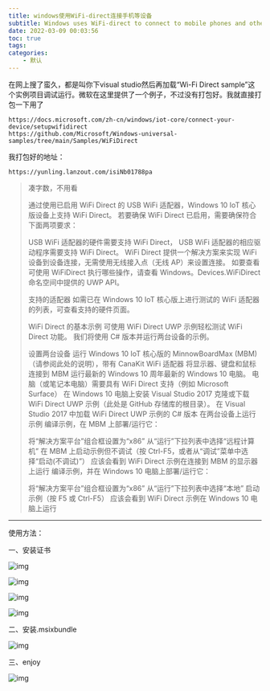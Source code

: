 ```yaml
---
title: windows使用WiFi-direct连接手机等设备
subtitle: Windows uses WiFi-direct to connect to mobile phones and other devices
date: 2022-03-09 00:03:56
toc: true
tags: 
categories: 
    - 默认
---
```



 在网上搜了蛮久，都是叫你下visual studio然后再加载“Wi-Fi Direct sample”这个实例项目调试运行。微软在这里提供了一个例子，不过没有打包好。我就直接打包一下用了

```
https://docs.microsoft.com/zh-cn/windows/iot-core/connect-your-device/setupwifidirect
https://github.com/Microsoft/Windows-universal-samples/tree/main/Samples/WiFiDirect
```



 我打包好的地址：

```
https://yunling.lanzout.com/isiNb01788pa
```



>  凑字数，不用看
>
>  通过使用已启用 WiFi Direct 的 USB WiFi 适配器，Windows 10 IoT 核心版设备上支持 WiFi Direct。 若要确保 WiFi Direct 已启用，需要确保符合下面两项要求：
>
>  USB WiFi 适配器的硬件需要支持 WiFi Direct，
>  USB WiFi 适配器的相应驱动程序需要支持 WiFi Direct。
>  WiFi Direct 提供一个解决方案来实现 WiFi 设备到设备连接，无需使用无线接入点（无线 AP）来设置连接。 如要查看可使用 WiFiDirect 执行哪些操作，请查看 Windows。Devices.WiFiDirect 命名空间中提供的 UWP API。
>
>  支持的适配器
>  如需已在 Windows 10 IoT 核心版上进行测试的 WiFi 适配器的列表，可查看支持的硬件页面。
>
>  WiFi Direct 的基本示例
>  可使用 WiFi Direct UWP 示例轻松测试 WiFi Direct 功能。 我们将使用 C# 版本并运行两台设备的示例。
>
>  设置两台设备
>  运行 Windows 10 IoT 核心版的 MinnowBoardMax (MBM)（请参阅此处的说明），带有 CanaKit WiFi 适配器
>  将显示器、键盘和鼠标连接到 MBM
>  运行最新的 Windows 10 周年最新的 Windows 10 电脑。 电脑（或笔记本电脑）需要具有 WiFi Direct 支持（例如 Microsoft Surface）
>  在 Windows 10 电脑上安装 Visual Studio 2017
>  克隆或下载 WiFi Direct UWP 示例（此处是 GitHub 存储库的根目录）。
>  在 Visual Studio 2017 中加载 WiFi Direct UWP 示例的 C# 版本
>  在两台设备上运行示例
>  编译示例，在 MBM 上部署/运行它：
>
>  将“解决方案平台”组合框设置为“x86”
>  从“运行”下拉列表中选择“远程计算机”
>  在 MBM 上启动示例但不调试（按 Ctrl-F5，或者从“调试”菜单中选择“启动(不调试)”）
>  应该会看到 WiFi Direct 示例在连接到 MBM 的显示器上运行
>  编译示例，并在 Windows 10 电脑上部署/运行它：
>
>  将“解决方案平台”组合框设置为“x86”
>  从“运行”下拉列表中选择“本地”
>  启动示例（按 F5 或 Ctrl-F5）
>  应该会看到 WiFi Direct 示例在 Windows 10 电脑上运行

------

 使用方法：

一、安装证书

![img](https://raw.githubusercontent.com/james-curtis/james-curtis.github.io/static/images/fbcf9e8fd26e4fcf8c6eeb53aa379751.png)

 ![img](https://raw.githubusercontent.com/james-curtis/james-curtis.github.io/static/images/941f29f3e0d3428e89bc60962ee66af1.png)



![img](https://raw.githubusercontent.com/james-curtis/james-curtis.github.io/static/images/c0547c790b554a8a998a9bf415cf0383.png)

![img](https://raw.githubusercontent.com/james-curtis/james-curtis.github.io/static/images/b613d304b85445e4bd14cf400a0e705a.png)

 二、安装.msixbundle

![img](https://raw.githubusercontent.com/james-curtis/james-curtis.github.io/static/images/d49cccc7a5d14fe8be3cf2cf238a073a.png)

 三、enjoy

![img](https://raw.githubusercontent.com/james-curtis/james-curtis.github.io/static/images/0ce46f9f23364b92bb1384bf9a4c717f.png)